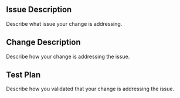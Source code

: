 ## Issue Description

Describe what issue your change is addressing.

## Change Description

Describe how your change is addressing the issue.

## Test Plan

Describe how you validated that your change is addressing the issue.

